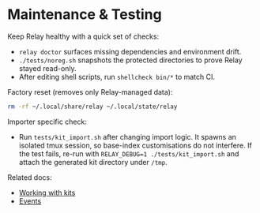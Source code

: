 # Maintenance & Testing

Keep Relay healthy with a quick set of checks:

- `relay doctor` surfaces missing dependencies and environment drift.
- `./tests/noreg.sh` snapshots the protected directories to prove Relay stayed read-only.
- After editing shell scripts, run `shellcheck bin/*` to match CI.

Factory reset (removes only Relay-managed data):
```sh
rm -rf ~/.local/share/relay ~/.local/state/relay
```

Importer specific check:
- Run `tests/kit_import.sh` after changing import logic. It spawns an isolated tmux session, so base-index customisations do not interfere. If the test fails, re-run with
  `RELAY_DEBUG=1 ./tests/kit_import.sh` and attach the generated kit directory under `/tmp`.

Related docs:
- [Working with kits](kits.md)
- [Events](events.md)
